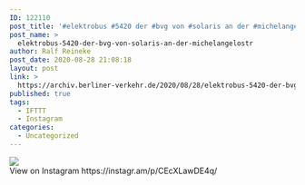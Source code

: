 ```yaml
---
ID: 122110
post_title: '#elektrobus #5420 der #bvg von #solaris an der #michelangelostr'
post_name: >
  elektrobus-5420-der-bvg-von-solaris-an-der-michelangelostr
author: Ralf Reineke
post_date: 2020-08-28 21:08:18
layout: post
link: >
  https://archiv.berliner-verkehr.de/2020/08/28/elektrobus-5420-der-bvg-von-solaris-an-der-michelangelostr/
published: true
tags:
  - IFTTT
  - Instagram
categories:
  - Uncategorized
---
```

<div><img src='https://scontent-iad3-1.cdninstagram.com/v/t51.29350-15/118356124_822331471909374_3713777033791523813_n.jpg?_nc_cat=111&_nc_sid=8ae9d6&_nc_ohc=Bpj-1Yhgu_cAX_YNGTu&_nc_ht=scontent-iad3-1.cdninstagram.com&oh=9b02e9968148888ee57e5aeb739a5f5f&oe=5F6F2705' style='max-width:600px;' /><br/><div>View on Instagram https://instagr.am/p/CEcXLawDE4q/</div></div>